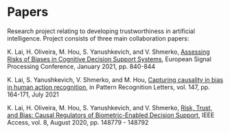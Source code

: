 # Papers

Research project relating to developing trustworthiness in artificial intelligence.  Project consists of three main collaboration papers:

K. Lai, H. Oliveira, M. Hou, S. Yanushkevich, and V. Shmerko, [Assessing Risks of Biases in Cognitive Decision Support Systems](https://ieeexplore.ieee.org/document/9287384), European Signal Processing Conference, January 2021, pp. 840-844

K. Lai, S. Yanushkevich, V. Shmerko, and M. Hou, [Capturing causality in bias in human action recognition](https://www.sciencedirect.com/science/article/abs/pii/S0167865521001380), in Pattern Recognition Letters, vol. 147, pp. 164-171, July 2021

K. Lai, H. Oliveira, M. Hou, S. Yanushkevich, and V. Shmerko, [Risk, Trust, and Bias: Causal Regulators of Biometric-Enabled Decision Support](https://ieeexplore.ieee.org/document/9164930), IEEE Access, vol. 8, August 2020, pp. 148779 - 148792
